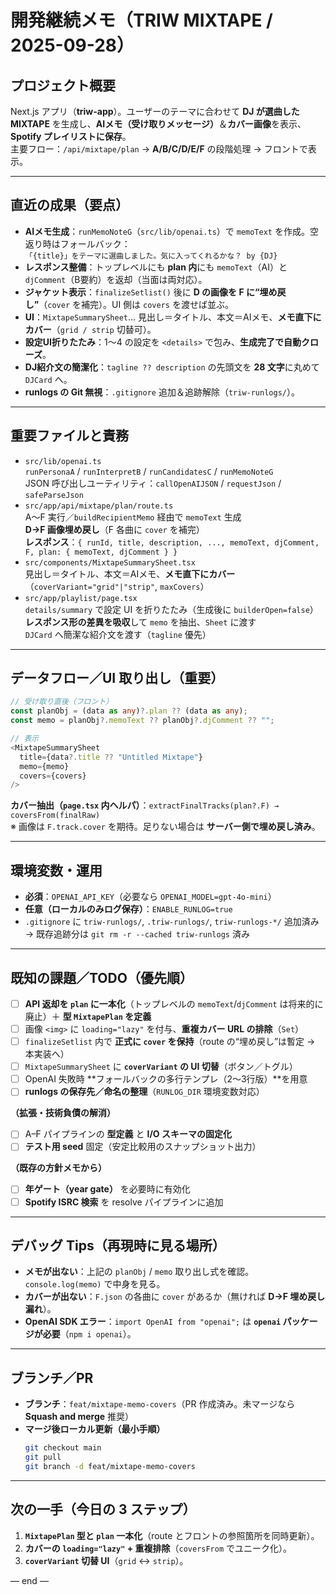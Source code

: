 # 開発継続メモ（TRIW MIXTAPE / 2025-09-28）

## プロジェクト概要
Next.js アプリ（**triw-app**）。ユーザーのテーマに合わせて **DJ が選曲した MIXTAPE** を生成し、**AIメモ（受け取りメッセージ）**＆**カバー画像**を表示、**Spotify プレイリストに保存**。  
主要フロー：`/api/mixtape/plan` → **A/B/C/D/E/F** の段階処理 → フロントで表示。

---

## 直近の成果（要点）
- **AIメモ生成**：`runMemoNoteG`（`src/lib/openai.ts`）で `memoText` を作成。空返り時はフォールバック：  
  `「{title}」をテーマに選曲しました。気に入ってくれるかな？
by {DJ}`
- **レスポンス整備**：トップレベルにも **plan 内**にも `memoText`（AI）と `djComment`（B要約）を返却（当面は両対応）。
- **ジャケット表示**：`finalizeSetlist()` 後に **D の画像を F に“埋め戻し”**（`cover` を補完）。UI 側は `covers` を渡せば並ぶ。
- **UI**：`MixtapeSummarySheet`… 見出し＝タイトル、本文＝AIメモ、**メモ直下にカバー**（`grid / strip` 切替可）。
- **設定UI折りたたみ**：1〜4 の設定を `<details>` で包み、**生成完了で自動クローズ**。
- **DJ紹介文の簡潔化**：`tagline ?? description` の先頭文を **28 文字**に丸めて `DJCard` へ。
- **runlogs の Git 無視**：`.gitignore` 追加＆追跡解除（`triw-runlogs/`）。

---

## 重要ファイルと責務
- `src/lib/openai.ts`  
  `runPersonaA` / `runInterpretB` / `runCandidatesC` / `runMemoNoteG`  
  JSON 呼び出しユーティリティ：`callOpenAIJSON` / `requestJson` / `safeParseJson`
- `src/app/api/mixtape/plan/route.ts`  
  A〜F 実行／`buildRecipientMemo` 経由で `memoText` 生成  
  **D→F 画像埋め戻し**（F 各曲に `cover` を補完）  
  **レスポンス**：`{ runId, title, description, ..., memoText, djComment, F, plan: { memoText, djComment } }`
- `src/components/MixtapeSummarySheet.tsx`  
  見出し＝タイトル、本文＝AIメモ、**メモ直下にカバー**（`coverVariant="grid"|"strip"`, `maxCovers`）
- `src/app/playlist/page.tsx`  
  `details/summary` で設定 UI を折りたたみ（生成後に `builderOpen=false`）  
  **レスポンス形の差異を吸収**して `memo` を抽出、`Sheet` に渡す  
  `DJCard` へ簡潔な紹介文を渡す（`tagline` 優先）

---

## データフロー／UI 取り出し（重要）
```ts
// 受け取り直後（フロント）
const planObj = (data as any)?.plan ?? (data as any);
const memo = planObj?.memoText ?? planObj?.djComment ?? "";

// 表示
<MixtapeSummarySheet
  title={data?.title ?? "Untitled Mixtape"}
  memo={memo}
  covers={covers}
/>
```

**カバー抽出（`page.tsx` 内ヘルパ）**：`extractFinalTracks(plan?.F) → coversFrom(finalRaw)`  
※ 画像は `F.track.cover` を期待。足りない場合は **サーバー側で埋め戻し済み**。

---

## 環境変数・運用
- **必須**：`OPENAI_API_KEY`（必要なら `OPENAI_MODEL=gpt-4o-mini`）
- **任意（ローカルのみログ保存）**：`ENABLE_RUNLOG=true`
- `.gitignore` に `triw-runlogs/`, `.triw-runlogs/`, `triw-runlogs-*/` 追加済み  
  → 既存追跡分は `git rm -r --cached triw-runlogs` 済み

---

## 既知の課題／TODO（優先順）
- [ ] **API 返却を `plan` に一本化**（トップレベルの `memoText`/`djComment` は将来的に廃止）＋ **型 `MixtapePlan` を定義**
- [ ] 画像 `<img>` に `loading="lazy"` を付与、**重複カバー URL の排除**（`Set`）
- [ ] `finalizeSetlist` 内で **正式に `cover` を保持**（route の“埋め戻し”は暫定 → 本実装へ）
- [ ] `MixtapeSummarySheet` に **`coverVariant` の UI 切替**（ボタン／トグル）
- [ ] OpenAI 失敗時 **フォールバックの多行テンプレ（2〜3行版）**を用意
- [ ] **runlogs の保存先／命名の整理**（`RUNLOG_DIR` 環境変数対応）

**（拡張・技術負債の解消）**
- [ ] A–F パイプラインの **型定義** と **I/O スキーマの固定化**
- [ ] **テスト用 seed** 固定（安定比較用のスナップショット出力）

**（既存の方針メモから）**
- [ ] **年ゲート（year gate）** を必要時に有効化
- [ ] **Spotify ISRC 検索** を resolve パイプラインに追加

---

## デバッグ Tips（再現時に見る場所）
- **メモが出ない**：上記の `planObj` / `memo` 取り出し式を確認。`console.log(memo)` で中身を見る。
- **カバーが出ない**：`F.json` の各曲に `cover` があるか（無ければ **D→F 埋め戻し漏れ**）。
- **OpenAI SDK エラー**：`import OpenAI from "openai";` は **`openai` パッケージが必要**（`npm i openai`）。

---

## ブランチ／PR
- **ブランチ**：`feat/mixtape-memo-covers`（PR 作成済み。未マージなら **Squash and merge** 推奨）
- **マージ後ローカル更新（最小手順）**
  ```bash
  git checkout main
  git pull
  git branch -d feat/mixtape-memo-covers
  ```

---

## 次の一手（今日の 3 ステップ）
1. **`MixtapePlan` 型と `plan` 一本化**（route とフロントの参照箇所を同時更新）。
2. **カバーの `loading="lazy"` + 重複排除**（`coversFrom` でユニーク化）。
3. **`coverVariant` 切替 UI**（`grid` ↔ `strip`）。

— end —
